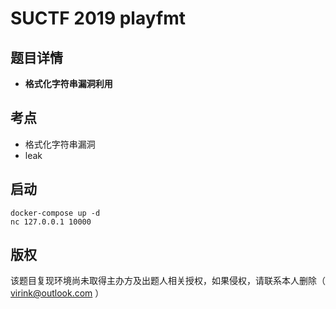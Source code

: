 # SUCTF 2019 playfmt

## 题目详情

- **格式化字符串漏洞利用**

## 考点

- 格式化字符串漏洞
- leak

## 启动

```
docker-compose up -d
nc 127.0.0.1 10000
```

## 版权

该题目复现环境尚未取得主办方及出题人相关授权，如果侵权，请联系本人删除（ virink@outlook.com ）
